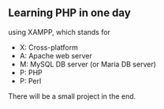 ## Learning PHP in one day
using XAMPP, which stands for
- X: Cross-platform
- A: Apache web server
- M: MySQL DB server (or Maria DB server)
- P: PHP
- P: Perl

There will be a small project in the end.
